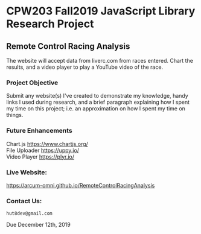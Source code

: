 # CPW203 Fall2019 JavaScript Library Research Project

## Remote Control Racing Analysis
The website will accept data from liverc.com from races entered.  Chart the results, and a video player to play a YouTube video of the race.

### Project Objective
Submit any website(s) I've created to demonstrate my knowledge, handy links I used during research, and a brief paragraph explaining how I spent my time on this project; i.e. an approximation on how I spent my time on things.

### Future Enhancements
Chart.js  https://www.chartjs.org/<br>
File Uploader  https://uppy.io/<br>
Video Player  https://plyr.io/

### Live Website:
https://arcum-omni.github.io/RemoteControlRacingAnalysis 

### Contact Us:
    hut8dev@gmail.com
Due December 12th, 2019